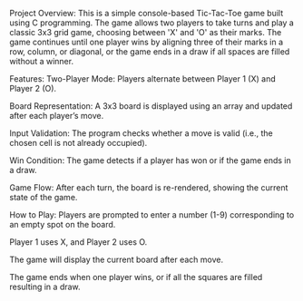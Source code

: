 Project Overview:
This is a simple console-based Tic-Tac-Toe game built using C programming. The game allows two players to take turns and play a classic 3x3 grid game, choosing between 'X' and 'O' as their marks. The game continues until one player wins by aligning three of their marks in a row, column, or diagonal, or the game ends in a draw if all spaces are filled without a winner.

Features:
Two-Player Mode: Players alternate between Player 1 (X) and Player 2 (O).

Board Representation: A 3x3 board is displayed using an array and updated after each player’s move.

Input Validation: The program checks whether a move is valid (i.e., the chosen cell is not already occupied).

Win Condition: The game detects if a player has won or if the game ends in a draw.

Game Flow: After each turn, the board is re-rendered, showing the current state of the game.

How to Play:
Players are prompted to enter a number (1-9) corresponding to an empty spot on the board.

Player 1 uses X, and Player 2 uses O.

The game will display the current board after each move.

The game ends when one player wins, or if all the squares are filled resulting in a draw.
